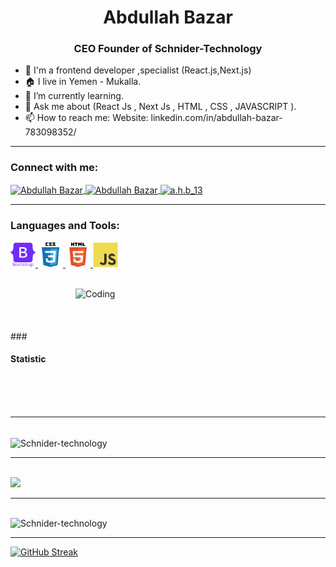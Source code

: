 ### <h1 align="center">Abdullah Bazar </h1>
### <h3 align="center">CEO Founder of Schnider-Technology </h3>

- 👋 I'm a frontend developer ,specialist (React.js,Next.js)
- 🏠 I live in Yemen - Mukalla.
- 🌱 I’m currently learning.
- 💬 Ask me about (React Js , Next Js , HTML , CSS , JAVASCRIPT ).
- 📫 How to reach me: Website: linkedin.com/in/abdullah-bazar-783098352/ 

<hr/>
<h3 align="left">Connect with me:</h3>
<p align="left">
    <a href="https://twitter.com/A_b_61s" target="blank">
        <img align="center" src="https://raw.githubusercontent.com/rahuldkjain/github-profile-readme-generator/master/src/images/icons/Social/twitter.svg" alt="Abdullah Bazar" height="30" width="40" />
    </a>
    <a href="https://www.facebook.com/share/13m87GYLC37ERdwS/?mibextid=LQQJ4d" target="blank">
        <img align="center" src="https://raw.githubusercontent.com/rahuldkjain/github-profile-readme-generator/master/src/images/icons/Social/facebook.svg" alt="Abdullah Bazar" height="30" width="40" />
    </a>
    <a href="https://www.instagram.com/a.h.b_13?igsh=cG85YTBjcmlxaXly&utm_source=qr" target="blank">
        <img align="center" src="https://raw.githubusercontent.com/rahuldkjain/github-profile-readme-generator/master/src/images/icons/Social/instagram.svg" alt="a.h.b_13" height="30" width="40" />
    </a>
</p>
<hr/>
<h3 align="left">Languages and Tools:</h3>
<p align="left">
    <a href="https://getbootstrap.com" target="_blank" rel="noreferrer"> 
        <img src="https://raw.githubusercontent.com/devicons/devicon/master/icons/bootstrap/bootstrap-plain-wordmark.svg" alt="bootstrap" width="40" height="40"/>
    </a>
    <a href="https://www.w3schools.com/css/" target="_blank" rel="noreferrer">
        <img src="https://raw.githubusercontent.com/devicons/devicon/master/icons/css3/css3-original-wordmark.svg" alt="css3" width="40" height="40"/> 
    </a>
    <a href="https://www.w3.org/html/" target="_blank" rel="noreferrer"> 
        <img src="https://raw.githubusercontent.com/devicons/devicon/master/icons/html5/html5-original-wordmark.svg" alt="html5" width="40" height="40"> 
    </a>
    <a href="https://developer.mozilla.org/en-US/docs/Web/JavaScript" target="_blank" rel="noreferrer">
    <img src="https://raw.githubusercontent.com/devicons/devicon/master/icons/javascript/javascript-original.svg" alt="javascript" width="40" height="40"/>
    </a>
</p>
<br/>
<img align="right" alt="Coding" width="400" src="https://cdn.dribbble.com/users/1162077/screenshots/3848914/programmer.gif">
<br/>
<br/>
<br/>
<br/>
###<h4> Statistic</h4>
<br/>
<br/>
<br/>
<hr/>
<br/>
<img align="center" src="https://github-readme-stats.vercel.app/api?username=Schnider-technology&amp;show_icons=true&amp;locale=en" alt="Schnider-technology" style="max-width: 100%;">
<hr/>
<br/>
<img src="https://github-profile-trophy.vercel.app/?username=H-7117&amp;theme=flat&amp;no-frame=true&amp;margin-w=30" style="max-width: 100%;">
<hr/>
<br/>

<img align="left" src= "https://github-readme-stats.vercel.app/api/top-langs?username=Schnider-technology&amp;show_icons=true&amp;locale=en&amp;layout=compact" alt="Schnider-technology"  style="max-width: 100%;">
<br/>

<hr/>

[![GitHub Streak](https://github-readme-streak-stats.herokuapp.com?user=Schnider-technology&theme=gruvbox_duo&hide_border=true)](https://github.com/Schnider-technology)







